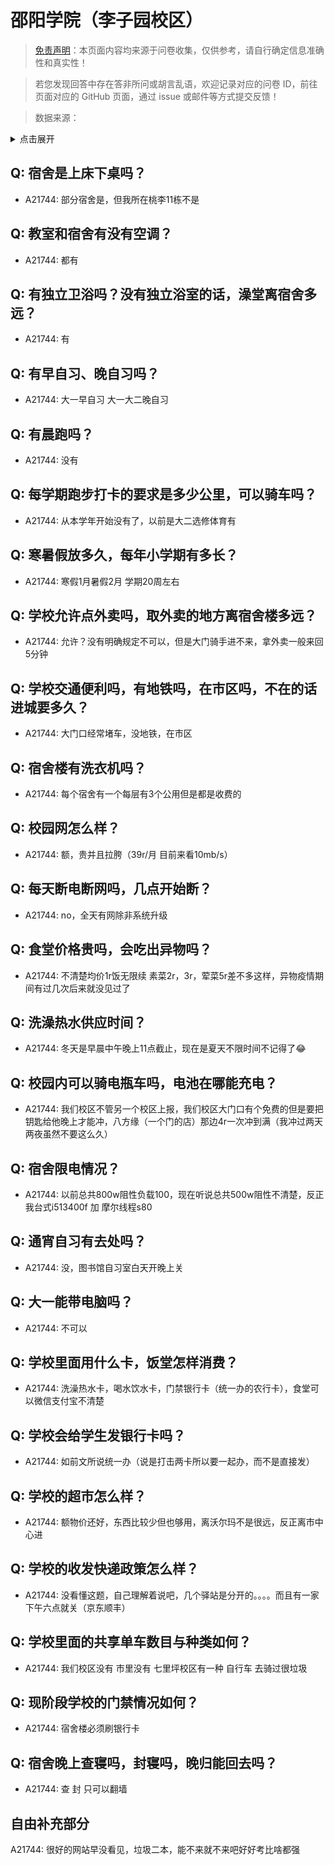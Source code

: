 # 邵阳学院（李子园校区）

> [免责声明](https://colleges.chat/#_3)：本页面内容均来源于问卷收集，仅供参考，请自行确定信息准确性和真实性！

> 若您发现回答中存在答非所问或胡言乱语，欢迎记录对应的问卷 ID，前往页面对应的 GitHub 页面，通过 issue 或邮件等方式提交反馈！

> 数据来源：

<details><summary>点击展开</summary>
<ul>
<li>A21744: admin@nefeli.top (2024 年 05 月)</li>
</ul>
</details>

## Q: 宿舍是上床下桌吗？

- A21744: 部分宿舍是，但我所在桃李11栋不是

## Q: 教室和宿舍有没有空调？

- A21744: 都有

## Q: 有独立卫浴吗？没有独立浴室的话，澡堂离宿舍多远？

- A21744: 有

## Q: 有早自习、晚自习吗？

- A21744: 大一早自习 大一大二晚自习

## Q: 有晨跑吗？

- A21744: 没有

## Q: 每学期跑步打卡的要求是多少公里，可以骑车吗？

- A21744: 从本学年开始没有了，以前是大二选修体育有

## Q: 寒暑假放多久，每年小学期有多长？

- A21744: 寒假1月暑假2月 学期20周左右

## Q: 学校允许点外卖吗，取外卖的地方离宿舍楼多远？

- A21744: 允许？没有明确规定不可以，但是大门骑手进不来，拿外卖一般来回5分钟

## Q: 学校交通便利吗，有地铁吗，在市区吗，不在的话进城要多久？

- A21744: 大门口经常堵车，没地铁，在市区

## Q: 宿舍楼有洗衣机吗？

- A21744: 每个宿舍有一个每层有3个公用但是都是收费的

## Q: 校园网怎么样？

- A21744: 额，贵并且拉胯（39r/月 目前来看10mb/s）

## Q: 每天断电断网吗，几点开始断？

- A21744: no，全天有网除非系统升级

## Q: 食堂价格贵吗，会吃出异物吗？

- A21744: 不清楚均价1r饭无限续 素菜2r，3r，荤菜5r差不多这样，异物疫情期间有过几次后来就没见过了

## Q: 洗澡热水供应时间？

- A21744: 冬天是早晨中午晚上11点截止，现在是夏天不限时间不记得了😂

## Q: 校园内可以骑电瓶车吗，电池在哪能充电？

- A21744: 我们校区不管另一个校区上报，我们校区大门口有个免费的但是要把钥匙给他晚上才能冲，八方缘（一个门的店）那边4r一次冲到满（我冲过两天两夜虽然不要这么久）

## Q: 宿舍限电情况？

- A21744: 以前总共800w阻性负载100，现在听说总共500w阻性不清楚，反正我台式i513400f 加 摩尔线程s80

## Q: 通宵自习有去处吗？

- A21744: 没，图书馆自习室白天开晚上关

## Q: 大一能带电脑吗？

- A21744: 不可以

## Q: 学校里面用什么卡，饭堂怎样消费？

- A21744: 洗澡热水卡，喝水饮水卡，门禁银行卡（统一办的农行卡），食堂可以微信支付宝不清楚

## Q: 学校会给学生发银行卡吗？

- A21744: 如前文所说统一办（说是打击两卡所以要一起办，而不是直接发）

## Q: 学校的超市怎么样？

- A21744: 额物价还好，东西比较少但也够用，离沃尔玛不是很远，反正离市中心进

## Q: 学校的收发快递政策怎么样？

- A21744: 没看懂这题，自己理解着说吧，几个驿站是分开的。。。。而且有一家下午六点就关（京东顺丰）

## Q: 学校里面的共享单车数目与种类如何？

- A21744: 我们校区没有 市里没有 七里坪校区有一种 自行车 去骑过很垃圾

## Q: 现阶段学校的门禁情况如何？

- A21744: 宿舍楼必须刷银行卡

## Q: 宿舍晚上查寝吗，封寝吗，晚归能回去吗？

- A21744: 查 封 只可以翻墙

## 自由补充部分

A21744: 很好的网站早没看见，垃圾二本，能不来就不来吧好好考比啥都强
